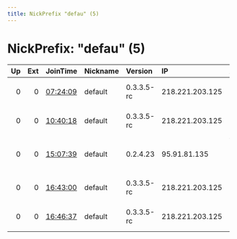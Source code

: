 ```yaml
---
title: NickPrefix "defau" (5)
---
```


# NickPrefix: "defau" (5)

|   Up |   Ext | JoinTime                                                                                            | Nickname   | Version    | IP              | AS                               | CC   |   ORp |   Dirp | OS      | Contact   |   eFamMembers |
|-----:|------:|:----------------------------------------------------------------------------------------------------|:-----------|:-----------|:----------------|:---------------------------------|:-----|------:|-------:|:--------|:----------|--------------:|
|    0 |     0 | [07:24:09](https://metrics.torproject.org/rs.html#details/F1E76D611A122214674D3A0DB556A61796D4E612) | default    | 0.3.3.5-rc | 218.221.203.125 | So-net Entertainment Corporation | jp   | 13809 |      0 | Windows | None      |             1 |
|    0 |     0 | [10:40:18](https://metrics.torproject.org/rs.html#details/93AA1AB88466D0C2DE5A84E1069EAF3DB5E4BDB4) | default    | 0.3.3.5-rc | 218.221.203.125 | So-net Entertainment Corporation | jp   | 13809 |      0 | Windows | None      |             1 |
|    0 |     0 | [15:07:39](https://metrics.torproject.org/rs.html#details/4D601FACA6752C8F07369028F29798DA3157B42F) | default    | 0.2.4.23   | 95.91.81.135    | Vodafone Kabel Deutschland GmbH  | de   |   443 |   9030 | Windows | None      |             1 |
|    0 |     0 | [16:43:00](https://metrics.torproject.org/rs.html#details/85670A2B43AA603930288803FF8EE4790D57A280) | default    | 0.3.3.5-rc | 218.221.203.125 | So-net Entertainment Corporation | jp   | 13809 |      0 | Windows | None      |             1 |
|    0 |     0 | [16:46:37](https://metrics.torproject.org/rs.html#details/995D3B9EAF08A6CF1C8BDC0802FBF9909F4709FF) | default    | 0.3.3.5-rc | 218.221.203.125 | So-net Entertainment Corporation | jp   | 13809 |      0 | Windows | None      |             1 |
